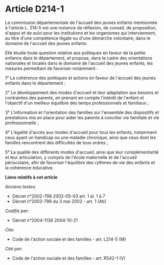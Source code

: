 # Article D214-1

La commission départementale de l'accueil des jeunes enfants mentionnée à l'article L. 214-5 est une instance de réflexion,
de conseil, de proposition, d'appui et de suivi pour les institutions et les organismes qui interviennent, au titre d'une
compétence légale ou d'une démarche volontaire, dans le domaine de l'accueil des jeunes enfants.

Elle étudie toute question relative aux politiques en faveur de la petite enfance dans le département, et propose, dans le
cadre des orientations nationales et locales dans le domaine de l'accueil des jeunes enfants, les mesures permettant de
favoriser notamment :

1° La cohérence des politiques et actions en faveur de l'accueil des jeunes enfants dans le département ;

2° Le développement des modes d'accueil et leur adaptation aux besoins et contraintes des parents, en prenant en compte
l'intérêt de l'enfant et l'objectif d'un meilleur équilibre des temps professionnels et familiaux ;

3° L'information et l'orientation des familles sur l'ensemble des dispositifs et prestations mis en place pour aider les
parents à concilier vie familiale et vie professionnelle ;

4° L'égalité d'accès aux modes d'accueil pour tous les enfants, notamment ceux ayant un handicap ou une maladie chronique,
ainsi que ceux dont les familles rencontrent des difficultés de tous ordres ;

5° La qualité des différents modes d'accueil, ainsi que leur complémentarité et leur articulation, y compris de l'école
maternelle et de l'accueil périscolaire, afin de favoriser l'équilibre des rythmes de vie des enfants et la cohérence
éducative.

**Liens relatifs à cet article**

_Anciens textes_:

  - Décret n°2002-798 2002-05-03 art. 1 al. 1 à 7
  - Décret n°2002-798 du 3 mai 2002 - art. 1 (Ab)

_Codifié par_:

  - Décret n°2004-1136 2004-10-21

_Cite_:

  - Code de l'action sociale et des familles - art. L214-5 (M)

_Cité par_:

  - Code de l'action sociale et des familles - art. R542-1 (V)
